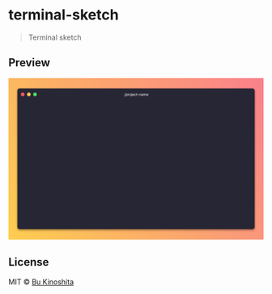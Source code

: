 # terminal-sketch

> Terminal sketch

## Preview

<img src="https://github.com/bukinoshita/terminal-sketch/blob/master/sketch/previews/preview.png"/>

## License

MIT © [Bu Kinoshita](https://bukinoshita.io)
